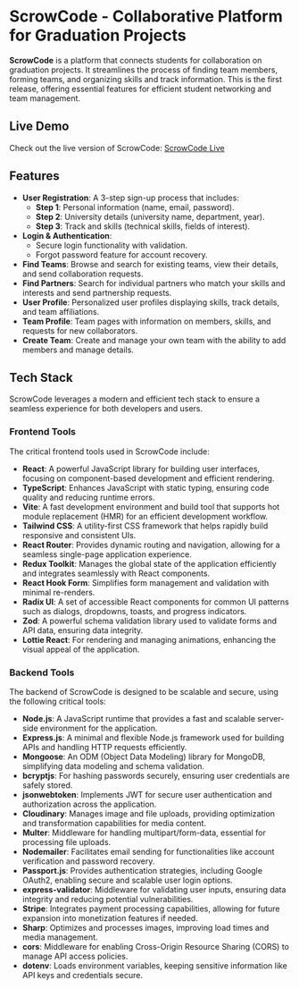 # ScrowCode - Collaborative Platform for Graduation Projects

**ScrowCode** is a platform that connects students for collaboration on graduation projects. It streamlines the process of finding team members, forming teams, and organizing skills and track information. This is the first release, offering essential features for efficient student networking and team management.

## Live Demo
Check out the live version of ScrowCode: [ScrowCode Live](https://scrowcode.vercel.app/)


## Features

- **User Registration**: A 3-step sign-up process that includes:
  - **Step 1**: Personal information (name, email, password).
  - **Step 2**: University details (university name, department, year).
  - **Step 3**: Track and skills (technical skills, fields of interest).
- **Login & Authentication**:
  - Secure login functionality with validation.
  - Forgot password feature for account recovery.
- **Find Teams**: Browse and search for existing teams, view their details, and send collaboration requests.
- **Find Partners**: Search for individual partners who match your skills and interests and send partnership requests.
- **User Profile**: Personalized user profiles displaying skills, track details, and team affiliations.
- **Team Profile**: Team pages with information on members, skills, and requests for new collaborators.
- **Create Team**: Create and manage your own team with the ability to add members and manage details.

## Tech Stack

ScrowCode leverages a modern and efficient tech stack to ensure a seamless experience for both developers and users.

### Frontend Tools

The critical frontend tools used in ScrowCode include:

- **React**: A powerful JavaScript library for building user interfaces, focusing on component-based development and efficient rendering.
- **TypeScript**: Enhances JavaScript with static typing, ensuring code quality and reducing runtime errors.
- **Vite**: A fast development environment and build tool that supports hot module replacement (HMR) for an efficient development workflow.
- **Tailwind CSS**: A utility-first CSS framework that helps rapidly build responsive and consistent UIs.
- **React Router**: Provides dynamic routing and navigation, allowing for a seamless single-page application experience.
- **Redux Toolkit**: Manages the global state of the application efficiently and integrates seamlessly with React components.
- **React Hook Form**: Simplifies form management and validation with minimal re-renders.
- **Radix UI**: A set of accessible React components for common UI patterns such as dialogs, dropdowns, toasts, and progress indicators.
- **Zod**: A powerful schema validation library used to validate forms and API data, ensuring data integrity.
- **Lottie React**: For rendering and managing animations, enhancing the visual appeal of the application.

### Backend Tools

The backend of ScrowCode is designed to be scalable and secure, using the following critical tools:

- **Node.js**: A JavaScript runtime that provides a fast and scalable server-side environment for the application.
- **Express.js**: A minimal and flexible Node.js framework used for building APIs and handling HTTP requests efficiently.
- **Mongoose**: An ODM (Object Data Modeling) library for MongoDB, simplifying data modeling and schema validation.
- **bcryptjs**: For hashing passwords securely, ensuring user credentials are safely stored.
- **jsonwebtoken**: Implements JWT for secure user authentication and authorization across the application.
- **Cloudinary**: Manages image and file uploads, providing optimization and transformation capabilities for media content.
- **Multer**: Middleware for handling multipart/form-data, essential for processing file uploads.
- **Nodemailer**: Facilitates email sending for functionalities like account verification and password recovery.
- **Passport.js**: Provides authentication strategies, including Google OAuth2, enabling secure and scalable user login options.
- **express-validator**: Middleware for validating user inputs, ensuring data integrity and reducing potential vulnerabilities.
- **Stripe**: Integrates payment processing capabilities, allowing for future expansion into monetization features if needed.
- **Sharp**: Optimizes and processes images, improving load times and media management.
- **cors**: Middleware for enabling Cross-Origin Resource Sharing (CORS) to manage API access policies.
- **dotenv**: Loads environment variables, keeping sensitive information like API keys and credentials secure.
